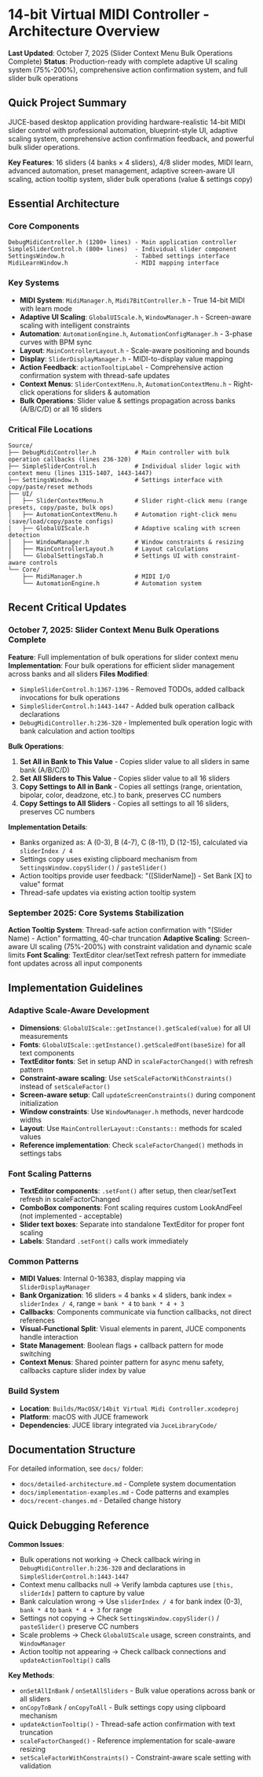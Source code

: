 # 14-bit Virtual MIDI Controller - Architecture Overview

**Last Updated**: October 7, 2025 (Slider Context Menu Bulk Operations Complete)
**Status**: Production-ready with complete adaptive UI scaling system (75%-200%), comprehensive action confirmation system, and full slider bulk operations

## Quick Project Summary

JUCE-based desktop application providing hardware-realistic 14-bit MIDI slider control with professional automation, blueprint-style UI, adaptive scaling system, comprehensive action confirmation feedback, and powerful bulk slider operations.

**Key Features**: 16 sliders (4 banks × 4 sliders), 4/8 slider modes, MIDI learn, advanced automation, preset management, adaptive screen-aware UI scaling, action tooltip system, slider bulk operations (value & settings copy)

## Essential Architecture

### Core Components
```
DebugMidiController.h (1200+ lines) - Main application controller
SimpleSliderControl.h (800+ lines)  - Individual slider component  
SettingsWindow.h                    - Tabbed settings interface
MidiLearnWindow.h                   - MIDI mapping interface
```

### Key Systems
- **MIDI System**: `MidiManager.h`, `Midi7BitController.h` - True 14-bit MIDI with learn mode
- **Adaptive UI Scaling**: `GlobalUIScale.h`, `WindowManager.h` - Screen-aware scaling with intelligent constraints
- **Automation**: `AutomationEngine.h`, `AutomationConfigManager.h` - 3-phase curves with BPM sync
- **Layout**: `MainControllerLayout.h` - Scale-aware positioning and bounds
- **Display**: `SliderDisplayManager.h` - MIDI-to-display value mapping
- **Action Feedback**: `actionTooltipLabel` - Comprehensive action confirmation system with thread-safe updates
- **Context Menus**: `SliderContextMenu.h`, `AutomationContextMenu.h` - Right-click operations for sliders & automation
- **Bulk Operations**: Slider value & settings propagation across banks (A/B/C/D) or all 16 sliders

### Critical File Locations
```
Source/
├── DebugMidiController.h           # Main controller with bulk operation callbacks (lines 236-320)
├── SimpleSliderControl.h           # Individual slider logic with context menu (lines 1315-1407, 1443-1447)
├── SettingsWindow.h                # Settings interface with copy/paste/reset methods
├── UI/
│   ├── SliderContextMenu.h         # Slider right-click menu (range presets, copy/paste, bulk ops)
│   ├── AutomationContextMenu.h     # Automation right-click menu (save/load/copy/paste configs)
│   ├── GlobalUIScale.h             # Adaptive scaling with screen detection
│   ├── WindowManager.h             # Window constraints & resizing
│   ├── MainControllerLayout.h      # Layout calculations
│   └── GlobalSettingsTab.h         # Settings UI with constraint-aware controls
└── Core/
    ├── MidiManager.h               # MIDI I/O
    └── AutomationEngine.h          # Automation system
```

## Recent Critical Updates

### October 7, 2025: Slider Context Menu Bulk Operations Complete
**Feature**: Full implementation of bulk operations for slider context menu
**Implementation**: Four bulk operations for efficient slider management across banks and all sliders
**Files Modified**:
- `SimpleSliderControl.h:1367-1396` - Removed TODOs, added callback invocations for bulk operations
- `SimpleSliderControl.h:1443-1447` - Added bulk operation callback declarations
- `DebugMidiController.h:236-320` - Implemented bulk operation logic with bank calculation and action tooltips

**Bulk Operations**:
1. **Set All in Bank to This Value** - Copies slider value to all sliders in same bank (A/B/C/D)
2. **Set All Sliders to This Value** - Copies slider value to all 16 sliders
3. **Copy Settings to All in Bank** - Copies all settings (range, orientation, bipolar, color, deadzone, etc.) to bank, preserves CC numbers
4. **Copy Settings to All Sliders** - Copies all settings to all 16 sliders, preserves CC numbers

**Implementation Details**:
- Banks organized as: A (0-3), B (4-7), C (8-11), D (12-15), calculated via `sliderIndex / 4`
- Settings copy uses existing clipboard mechanism from `SettingsWindow.copySlider()` / `pasteSlider()`
- Action tooltips provide user feedback: "([SliderName]) - Set Bank [X] to value" format
- Thread-safe updates via existing action tooltip system

### September 2025: Core Systems Stabilization
**Action Tooltip System**: Thread-safe action confirmation with "(Slider Name) - Action" formatting, 40-char truncation
**Adaptive Scaling**: Screen-aware UI scaling (75%-200%) with constraint validation and dynamic scale limits
**Font Scaling**: TextEditor clear/setText refresh pattern for immediate font updates across all input components

## Implementation Guidelines

### Adaptive Scale-Aware Development
- **Dimensions**: `GlobalUIScale::getInstance().getScaled(value)` for all UI measurements
- **Fonts**: `GlobalUIScale::getInstance().getScaledFont(baseSize)` for all text components
- **TextEditor fonts**: Set in setup AND in `scaleFactorChanged()` with refresh pattern
- **Constraint-aware scaling**: Use `setScaleFactorWithConstraints()` instead of `setScaleFactor()` 
- **Screen-aware setup**: Call `updateScreenConstraints()` during component initialization
- **Window constraints**: Use `WindowManager.h` methods, never hardcode widths
- **Layout**: Use `MainControllerLayout::Constants::` methods for scaled values
- **Reference implementation**: Check `scaleFactorChanged()` methods in settings tabs

### Font Scaling Patterns
- **TextEditor components**: `.setFont()` after setup, then clear/setText refresh in scaleFactorChanged
- **ComboBox components**: Font scaling requires custom LookAndFeel (not implemented - acceptable)
- **Slider text boxes**: Separate into standalone TextEditor for proper font scaling
- **Labels**: Standard `.setFont()` calls work immediately

### Common Patterns
- **MIDI Values**: Internal 0-16383, display mapping via `SliderDisplayManager`
- **Bank Organization**: 16 sliders = 4 banks × 4 sliders, bank index = `sliderIndex / 4`, range = `bank * 4` to `bank * 4 + 3`
- **Callbacks**: Components communicate via function callbacks, not direct references
- **Visual-Functional Split**: Visual elements in parent, JUCE components handle interaction
- **State Management**: Boolean flags + callback pattern for mode switching
- **Context Menus**: Shared pointer pattern for async menu safety, callbacks capture slider index by value

### Build System
- **Location**: `Builds/MacOSX/14bit Virtual Midi Controller.xcodeproj`
- **Platform**: macOS with JUCE framework
- **Dependencies**: JUCE library integrated via `JuceLibraryCode/`

## Documentation Structure

For detailed information, see `docs/` folder:
- `docs/detailed-architecture.md` - Complete system documentation
- `docs/implementation-examples.md` - Code patterns and examples  
- `docs/recent-changes.md` - Detailed change history

## Quick Debugging Reference

**Common Issues**:
- Bulk operations not working → Check callback wiring in `DebugMidiController.h:236-320` and declarations in `SimpleSliderControl.h:1443-1447`
- Context menu callbacks null → Verify lambda captures use `[this, sliderIdx]` pattern to capture by value
- Bank calculation wrong → Use `sliderIndex / 4` for bank index (0-3), `bank * 4` to `bank * 4 + 3` for range
- Settings not copying → Check `SettingsWindow.copySlider()` / `pasteSlider()` preserve CC numbers
- Scale problems → Check `GlobalUIScale` usage, screen constraints, and `WindowManager`
- Action tooltip not appearing → Check callback connections and `updateActionTooltip()` calls

**Key Methods**:
- `onSetAllInBank` / `onSetAllSliders` - Bulk value operations across bank or all sliders
- `onCopyToBank` / `onCopyToAll` - Bulk settings copy using clipboard mechanism
- `updateActionTooltip()` - Thread-safe action confirmation with text truncation
- `scaleFactorChanged()` - Reference implementation for scale-aware resizing
- `setScaleFactorWithConstraints()` - Constraint-aware scale setting with validation